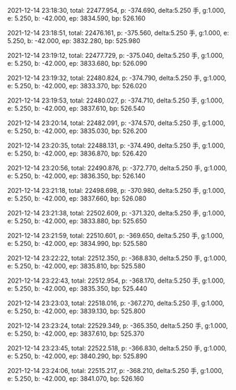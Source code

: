 2021-12-14 23:18:30, total: 22477.954, p: -374.690, delta:5.250 手, g:1.000, e: 5.250, b: -42.000, ep: 3834.590, bp: 526.160

2021-12-14 23:18:51, total: 22476.161, p: -375.560, delta:5.250 手, g:1.000, e: 5.250, b: -42.000, ep: 3832.280, bp: 525.980

2021-12-14 23:19:12, total: 22477.729, p: -375.040, delta:5.250 手, g:1.000, e: 5.250, b: -42.000, ep: 3833.680, bp: 526.090

2021-12-14 23:19:32, total: 22480.824, p: -374.790, delta:5.250 手, g:1.000, e: 5.250, b: -42.000, ep: 3833.370, bp: 526.020

2021-12-14 23:19:53, total: 22480.027, p: -374.710, delta:5.250 手, g:1.000, e: 5.250, b: -42.000, ep: 3837.610, bp: 526.540

2021-12-14 23:20:14, total: 22482.091, p: -374.570, delta:5.250 手, g:1.000, e: 5.250, b: -42.000, ep: 3835.030, bp: 526.200

2021-12-14 23:20:35, total: 22488.131, p: -374.490, delta:5.250 手, g:1.000, e: 5.250, b: -42.000, ep: 3836.870, bp: 526.420

2021-12-14 23:20:56, total: 22490.876, p: -372.770, delta:5.250 手, g:1.000, e: 5.250, b: -42.000, ep: 3836.350, bp: 526.140

2021-12-14 23:21:18, total: 22498.698, p: -370.980, delta:5.250 手, g:1.000, e: 5.250, b: -42.000, ep: 3837.660, bp: 526.080

2021-12-14 23:21:38, total: 22502.609, p: -371.320, delta:5.250 手, g:1.000, e: 5.250, b: -42.000, ep: 3833.880, bp: 525.650

2021-12-14 23:21:59, total: 22510.601, p: -369.650, delta:5.250 手, g:1.000, e: 5.250, b: -42.000, ep: 3834.990, bp: 525.580

2021-12-14 23:22:22, total: 22512.350, p: -368.830, delta:5.250 手, g:1.000, e: 5.250, b: -42.000, ep: 3835.810, bp: 525.580

2021-12-14 23:22:43, total: 22512.954, p: -368.170, delta:5.250 手, g:1.000, e: 5.250, b: -42.000, ep: 3835.350, bp: 525.440

2021-12-14 23:23:03, total: 22518.016, p: -367.270, delta:5.250 手, g:1.000, e: 5.250, b: -42.000, ep: 3839.130, bp: 525.800

2021-12-14 23:23:24, total: 22529.349, p: -365.350, delta:5.250 手, g:1.000, e: 5.250, b: -42.000, ep: 3837.610, bp: 525.370

2021-12-14 23:23:45, total: 22522.518, p: -366.830, delta:5.250 手, g:1.000, e: 5.250, b: -42.000, ep: 3840.290, bp: 525.890

2021-12-14 23:24:06, total: 22515.217, p: -368.210, delta:5.250 手, g:1.000, e: 5.250, b: -42.000, ep: 3841.070, bp: 526.160